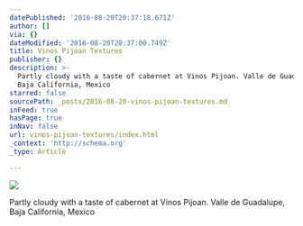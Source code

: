 ```yaml
---
datePublished: '2016-08-20T20:37:18.671Z'
author: []
via: {}
dateModified: '2016-08-20T20:37:00.749Z'
title: Vinos Pijoan Textures
publisher: {}
description: >-
  Partly cloudy with a taste of cabernet at Vinos Pijoan. Valle de Guadalupe,
  Baja California, Mexico
starred: false
sourcePath: _posts/2016-08-20-vinos-pijoan-textures.md
inFeed: true
hasPage: true
inNav: false
url: vinos-pijoan-textures/index.html
_context: 'http://schema.org'
_type: Article

---
```

![](https://the-grid-user-content.s3-us-west-2.amazonaws.com/ee015ea1-1983-4bfe-acda-86e2b961afee.jpg)

Partly cloudy with a taste of cabernet at Vinos Pijoan. Valle de Guadalupe, Baja California, Mexico